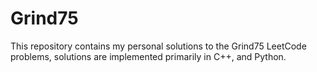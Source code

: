 # Grind75
This repository contains my personal solutions to the Grind75 LeetCode problems, solutions are implemented primarily in C++, and Python.
